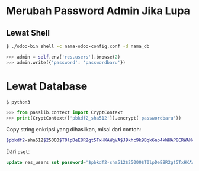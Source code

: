 # Merubah Password Admin Jika Lupa

## Lewat Shell

```sh
$ ./odoo-bin shell -c nama-odoo-config.conf -d nama_db
```
```python
>>> admin = self.env['res.users'].browse(2)
>>> admin.write({'password': 'passwordbaru'})
```

# Lewat Database

```sh
$ python3
```
```python
>>> from passlib.context import CryptContext
>>> print(CryptContext(['pbkdf2_sha512']).encrypt('passwordbaru'))
```
Copy string enkripsi yang dihasilkan, misal dari contoh:
```sh
$pbkdf2-sha512$25000$T0lpDeE8R2gt5TxHKAWgVA$J9khc9k9Bqk6np4kWHAP8CRWAMvdGootkTw4kIZFTxSFTo.5JX1.Xl7qtff5cMQKfFjFnZ7arXn1KzDYM8GnUg
```
Dari `psql`:
```sql
update res_users set password='$pbkdf2-sha512$25000$T0lpDeE8R2gt5TxHKAWgVA$J9khc9k9Bqk6np4kWHAP8CRWAMvdGootkTw4kIZFTxSFTo.5JX1.Xl7qtff5cMQKfFjFnZ7arXn1KzDYM8GnUg' where id=2;
```
